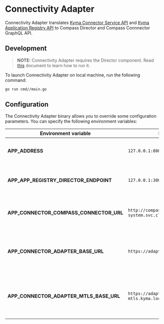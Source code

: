 # Connectivity Adapter

Connectivity Adapter translates [Kyma Connector Service API](https://kyma-project.io/docs/master/components/application-connector/specifications/connectorapi/)
and [Kyma Application Registry API](https://kyma-project.io/docs/master/components/application-connector/specifications/metadataapi/)
to Compass Director and Compass Connnector GraphQL API.

## Development

> **NOTE:** Connectivity Adapter requires the Director component. Read [this](../director/README.md) document to learn how to run it.

To launch Connectivity Adapter on local machine, run the following command:

```bash
go run cmd//main.go
```

## Configuration

The Connectivity Adapter binary allows you to override some configuration parameters. You can specify the following environment variables:

| Environment variable                    | Default value                                                                    | Description                                                                 |                                                                             
| ----------------------------------------| ---------------------------------------------------------------------------------| --------------------------------------------------------------------------- |
| **APP_ADDRESS**      | `127.0.0.1:8080` | Address and port for the service to listen on                                    |                                                                             |
| **APP_APP_REGISTRY_DIRECTOR_ENDPOINT**  | `127.0.0.1:3000/graphql`                                                         | GraphQL endpoint of the running Director component                          |                      
| **APP_CONNECTOR_COMPASS_CONNECTOR_URL** | `http://compass-connector.compass-system.svc.cluster.local:3000/graphql`         | GraphQL endpoint of the running Connector component                         |
| **APP_CONNECTOR_ADAPTER_BASE_URL**      | `https://adapter-gateway.kyma.local`                                             | Token secured endpoint of the Connectivity Adapter component                |
| **APP_CONNECTOR_ADAPTER_MTLS_BASE_URL** | `https://adapter-gateway-mtls.kyma.local`                                        | Certificate secured endpoint of the Connectivity Adapter component          |
